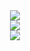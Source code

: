<div align="center">
  <div>
    <img src="https://github.com/user-attachments/assets/ab80087a-3fe0-4f1c-a7e9-a4d64695550e">
  </div>
  <div>
    <img src="https://github.com/user-attachments/assets/fb9a88f3-da4c-4da5-b5b4-9d883968bd5e">
  </div>
  <div>
    <img src="https://github.com/user-attachments/assets/944a54bd-d88d-470e-8479-d26e503aea08">
  </div>
</div>
